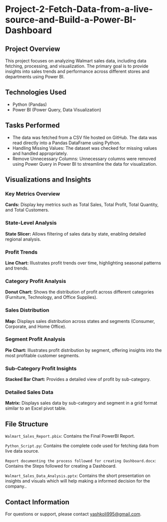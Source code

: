 # Project-2-Fetch-Data-from-a-live-source-and-Build-a-Power-BI-Dashboard

## Project Overview
This project focuses on analyzing Walmart sales data, including data fetching, processing, and visualization. The primary goal is to provide insights into sales trends and performance across different stores and departments using Power BI.

## Technologies Used

* Python (Pandas)
* Power BI (Power Query, Data Visualization)

## Tasks Performed

* The data was fetched from a CSV file hosted on GitHub. The data was read directly into a Pandas DataFrame using Python.
* Handling Missing Values: The dataset was checked for missing values and handled appropriately.
* Remove Unnecessary Columns: Unnecessary columns were removed using Power Query in Power BI to streamline the data for visualization.

## Visualizations and Insights

### Key Metrics Overview
**Cards:** Display key metrics such as Total Sales, Total Profit, Total Quantity, and Total Customers.

### State-Level Analysis
**State Slicer:** Allows filtering of sales data by state, enabling detailed regional analysis.

### Profit Trends
**Line Chart:** Illustrates profit trends over time, highlighting seasonal patterns and trends.

### Category Profit Analysis
**Donut Chart:** Shows the distribution of profit across different categories (Furniture, Technology, and Office Supplies).

### Sales Distribution
**Map:** Displays sales distribution across states and segments (Consumer, Corporate, and Home Office).

### Segment Profit Analysis
**Pie Chart:** Illustrates profit distribution by segment, offering insights into the most profitable customer segments.

### Sub-Category Profit Insights
**Stacked Bar Chart:** Provides a detailed view of profit by sub-category.

### Detailed Sales Data
**Matrix:** Displays sales data by sub-category and segment in a grid format similar to an Excel pivot table.

## File Structure

`Walmart_Sales_Report.pbix`: Contains the Final PowerBI Report.

`Python_Script.py`: Contains the complete code used for fetching data from live data source.

`Report documenting the process followed for creating Dashboard.docx`: Contains the Steps followed for creating a Dashboard. 

`Walmart_Sales_Data_Analysis.pptx`: Contains the short presentation on insights and visuals which will help making a informed decision for the company..

## Contact Information

For questions or support, please contact yashkoli995@gmail.com.
